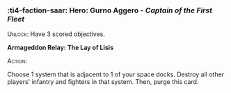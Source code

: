 ### :ti4-faction-saar: **Hero**: Gurno Aggero - _Captain of the First Fleet_

<span style="font-variant:small-caps;">Unlock</span>: Have 3 scored objectives.

**Armageddon Relay: The Lay of Lisis**

<span style="font-variant:small-caps;"><span style="font-variant:small-caps;">Action:</span></span>

Choose 1 system that is adjacent to 1 of your space docks. Destroy all other players' infantry and fighters in that system. Then, purge this card.
